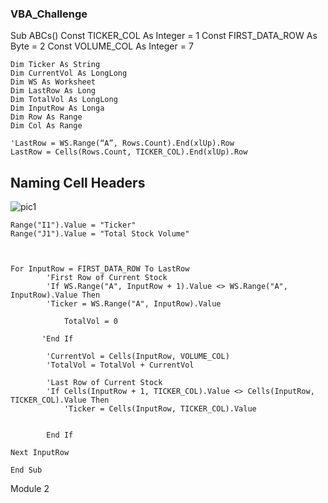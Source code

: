 ### VBA_Challenge


Sub ABCs()
    Const TICKER_COL As Integer = 1
    Const FIRST_DATA_ROW As Byte = 2
    Const VOLUME_COL As Integer = 7
    
    Dim Ticker As String
    Dim CurrentVol As LongLong
    Dim WS As Worksheet
    Dim LastRow As Long
    Dim TotalVol As LongLong
    Dim InputRow As Longa
    Dim Row As Range
    Dim Col As Range
    
    'LastRow = WS.Range(“A”, Rows.Count).End(xlUp).Row
    LastRow = Cells(Rows.Count, TICKER_COL).End(xlUp).Row
   
   ## Naming Cell Headers
   
  ![pic1](https://user-images.githubusercontent.com/120298970/211468436-26c85acf-e3da-4e28-bef7-8c9749459bf2.png)
    
    Range("I1").Value = "Ticker"
    Range("J1").Value = "Total Stock Volume"
    
    
    
    For InputRow = FIRST_DATA_ROW To LastRow
            'First Row of Current Stock
            'If WS.Range("A", InputRow + 1).Value <> WS.Range("A", InputRow).Value Then
            'Ticker = WS.Range("A", InputRow).Value
            
                TotalVol = 0
            
           'End If
            
            'CurrentVol = Cells(InputRow, VOLUME_COL)
            'TotalVol = TotalVol + CurrentVol
            
            'Last Row of Current Stock
            'If Cells(InputRow + 1, TICKER_COL).Value <> Cells(InputRow, TICKER_COL).Value Then
                'Ticker = Cells(InputRow, TICKER_COL).Value
    
            
            End If
    
    Next InputRow
    
    End Sub
Module 2
